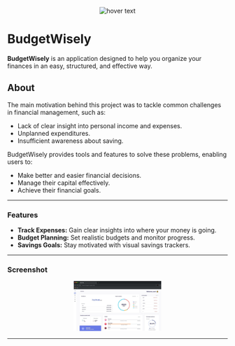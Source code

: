 <p align="center">
  <img src="[your_relative_path_here](https://github.com/Emilija13/BudgetWisely/blob/main/frontend/images/budget-wisely-logo.png)" width="40" title="hover text">
</p>

# BudgetWisely  

**BudgetWisely** is an application designed to help you organize your finances in an easy, structured, and effective way.

## About

The main motivation behind this project was to tackle common challenges in financial management, such as:
- Lack of clear insight into personal income and expenses.
- Unplanned expenditures.
- Insufficient awareness about saving.

BudgetWisely provides tools and features to solve these problems, enabling users to:
- Make better and easier financial decisions.
- Manage their capital effectively.
- Achieve their financial goals.

---

### Features
- **Track Expenses:** Gain clear insights into where your money is going.
- **Budget Planning:** Set realistic budgets and monitor progress.
- **Savings Goals:** Stay motivated with visual savings trackers.

---

### Screenshot

<p align="center">
  <img src="https://github.com/Emilija13/BudgetWisely/blob/main/frontend/images/browser.jpg" width="200" title="hover text">
</p>

---
